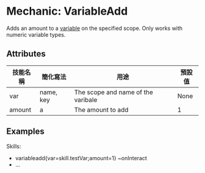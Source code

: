 Mechanic: VariableAdd
=====================

Adds an amount to a [variable](/skills/variables) on the specified
scope. Only works with numeric variable types.

Attributes
----------

| 技能名稱 | 簡化寫法| 用途 | 預設值 |
|-----------|---------|------------------------------------|---------------|
| var   | name, key | The scope and name of the varibale | None |
| amount| a   | The amount to add | 1 |

  

Examples
--------

  Skills:
  - variableadd{var=skill.testVar;amount=1} ~onInteract
  - ...